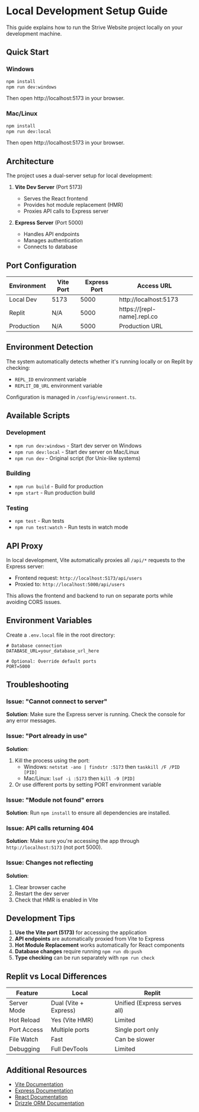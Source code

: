 # Local Development Setup Guide

This guide explains how to run the Strive Website project locally on your development machine.

## Quick Start

### Windows
```bash
npm install
npm run dev:windows
```
Then open http://localhost:5173 in your browser.

### Mac/Linux
```bash
npm install
npm run dev:local
```
Then open http://localhost:5173 in your browser.

## Architecture

The project uses a dual-server setup for local development:

1. **Vite Dev Server** (Port 5173)
   - Serves the React frontend
   - Provides hot module replacement (HMR)
   - Proxies API calls to Express server

2. **Express Server** (Port 5000)
   - Handles API endpoints
   - Manages authentication
   - Connects to database

## Port Configuration

| Environment | Vite Port | Express Port | Access URL |
|-------------|-----------|--------------|------------|
| Local Dev   | 5173      | 5000         | http://localhost:5173 |
| Replit      | N/A       | 5000         | https://[repl-name].repl.co |
| Production  | N/A       | 5000         | Production URL |

## Environment Detection

The system automatically detects whether it's running locally or on Replit by checking:
- `REPL_ID` environment variable
- `REPLIT_DB_URL` environment variable

Configuration is managed in `/config/environment.ts`.

## Available Scripts

### Development
- `npm run dev:windows` - Start dev server on Windows
- `npm run dev:local` - Start dev server on Mac/Linux
- `npm run dev` - Original script (for Unix-like systems)

### Building
- `npm run build` - Build for production
- `npm start` - Run production build

### Testing
- `npm test` - Run tests
- `npm run test:watch` - Run tests in watch mode

## API Proxy

In local development, Vite automatically proxies all `/api/*` requests to the Express server:
- Frontend request: `http://localhost:5173/api/users`
- Proxied to: `http://localhost:5000/api/users`

This allows the frontend and backend to run on separate ports while avoiding CORS issues.

## Environment Variables

Create a `.env.local` file in the root directory:

```env
# Database connection
DATABASE_URL=your_database_url_here

# Optional: Override default ports
PORT=5000
```

## Troubleshooting

### Issue: "Cannot connect to server"
**Solution**: Make sure the Express server is running. Check the console for any error messages.

### Issue: "Port already in use"
**Solution**: 
1. Kill the process using the port:
   - Windows: `netstat -ano | findstr :5173` then `taskkill /F /PID [PID]`
   - Mac/Linux: `lsof -i :5173` then `kill -9 [PID]`
2. Or use different ports by setting PORT environment variable

### Issue: "Module not found" errors
**Solution**: Run `npm install` to ensure all dependencies are installed.

### Issue: API calls returning 404
**Solution**: Make sure you're accessing the app through `http://localhost:5173` (not port 5000).

### Issue: Changes not reflecting
**Solution**: 
1. Clear browser cache
2. Restart the dev server
3. Check that HMR is enabled in Vite

## Development Tips

1. **Use the Vite port (5173)** for accessing the application
2. **API endpoints** are automatically proxied from Vite to Express
3. **Hot Module Replacement** works automatically for React components
4. **Database changes** require running `npm run db:push`
5. **Type checking** can be run separately with `npm run check`

## Replit vs Local Differences

| Feature | Local | Replit |
|---------|-------|--------|
| Server Mode | Dual (Vite + Express) | Unified (Express serves all) |
| Hot Reload | Yes (Vite HMR) | Limited |
| Port Access | Multiple ports | Single port only |
| File Watch | Fast | Can be slower |
| Debugging | Full DevTools | Limited |

## Additional Resources

- [Vite Documentation](https://vitejs.dev/)
- [Express Documentation](https://expressjs.com/)
- [React Documentation](https://react.dev/)
- [Drizzle ORM Documentation](https://orm.drizzle.team/)